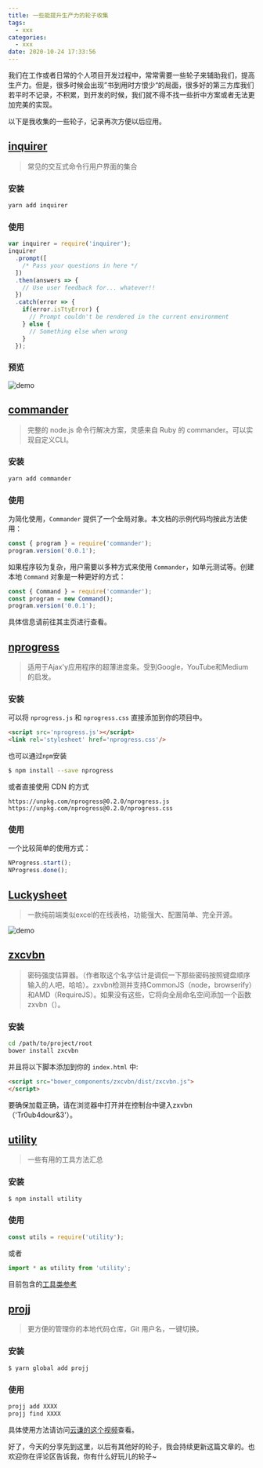```yaml
---
title: 一些能提升生产力的轮子收集
tags:
  - xxx
categories:
  - xxx
date: 2020-10-24 17:33:56
---
```

我们在工作或者日常的个人项目开发过程中，常常需要一些轮子来辅助我们，提高生产力。但是，很多时候会出现”书到用时方恨少“的局面，很多好的第三方库我们若平时不记录，不积累，到开发的时候，我们就不得不找一些折中方案或者无法更加完美的实现。
 <!-- more -->
以下是我收集的一些轮子，记录再次方便以后应用。

## [inquirer](https://www.npmjs.com/package/inquirer)

> 常见的交互式命令行用户界面的集合

### 安装

```bash
yarn add inquirer
```

### 使用

```js
var inquirer = require('inquirer');
inquirer
  .prompt([
    /* Pass your questions in here */
  ])
  .then(answers => {
    // Use user feedback for... whatever!!
  })
  .catch(error => {
    if(error.isTtyError) {
      // Prompt couldn't be rendered in the current environment
    } else {
      // Something else when wrong
    }
  });
  ```

### 预览

![demo](https://cdn.jsdelivr.net/gh/rocwong-cn/assets/default/inquirer.gif)

## [commander](https://www.npmjs.com/package/commander)

> 完整的 node.js 命令行解决方案，灵感来自 Ruby 的 commander。可以实现自定义CLI。

### 安装

```bash
yarn add commander
```

### 使用

为简化使用，`Commander` 提供了一个全局对象。本文档的示例代码均按此方法使用：

```js
const { program } = require('commander');
program.version('0.0.1');
```

如果程序较为复杂，用户需要以多种方式来使用 `Commander`，如单元测试等。创建本地 `Command` 对象是一种更好的方式：

```js
const { Command } = require('commander');
const program = new Command();
program.version('0.0.1');
```

具体信息请前往其主页进行查看。

## [nprogress](https://github.com/rstacruz/nprogress)

> 适用于Ajax'y应用程序的超薄进度条。受到Google，YouTube和Medium的启发。

### 安装

可以将 `nprogress.js` 和 `nprogress.css` 直接添加到你的项目中。

```html
<script src='nprogress.js'></script>
<link rel='stylesheet' href='nprogress.css'/>
```

也可以通过`npm`安装

```bash
$ npm install --save nprogress
```

或者直接使用 CDN 的方式

```
https://unpkg.com/nprogress@0.2.0/nprogress.js
https://unpkg.com/nprogress@0.2.0/nprogress.css
```

### 使用

一个比较简单的使用方式：

```js
NProgress.start();
NProgress.done();
```

## [Luckysheet](https://github.com/mengshukeji/Luckysheet/blob/master/README-zh.md)

> 一款纯前端类似excel的在线表格，功能强大、配置简单、完全开源。

![demo](https://github.com/mengshukeji/Luckysheet/raw/master/docs/.vuepress/public/img/LuckysheetDemo.gif)

## [zxcvbn](https://www.npmjs.com/package/zxcvbn)

> 密码强度估算器。（作者取这个名字估计是调侃一下那些密码按照键盘顺序输入的人吧，哈哈）。zxvbn检测并支持CommonJS（node，browserify）和AMD（RequireJS）。如果没有这些，它将向全局命名空间添加一个函数zxvbn（）。


### 安装

```bash
cd /path/to/project/root
bower install zxcvbn
```

并且将以下脚本添加到你的 `index.html` 中:

```html
<script src="bower_components/zxcvbn/dist/zxcvbn.js">
</script> 
```

要确保加载正确，请在浏览器中打开并在控制台中键入zxvbn（'Tr0ub4dour&amp;3'）。

## [utility](https://www.npmjs.com/package/utility)

> 一些有用的工具方法汇总

### 安装

```bash
$ npm install utility
```

### 使用

```js
const utils = require('utility');
```

或者

```js
import * as utility from 'utility';
```

目前包含的[工具类参考](https://github.com/node-modules/utility/tree/master/lib)

## [projj](https://github.com/popomore/projj)

> 更方便的管理你的本地代码仓库，Git 用户名，一键切换。

### 安装

```bash
$ yarn global add projj
```

### 使用

```bash
projj add XXXX
projj find XXXX
```

具体使用方法请访问[云谦的这个视频](https://www.bilibili.com/video/BV1Bt411q7VV)查看。

好了，今天的分享先到这里，以后有其他好的轮子，我会持续更新这篇文章的。也欢迎你在评论区告诉我，你有什么好玩儿的轮子~
